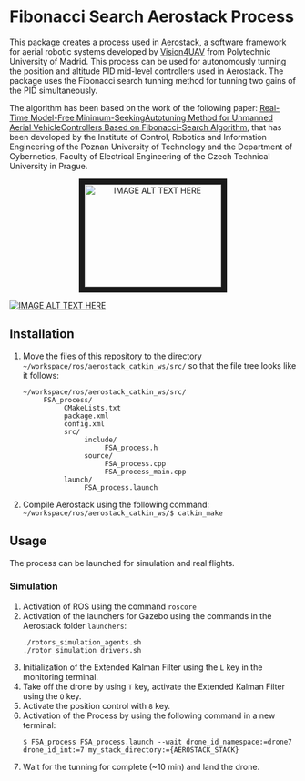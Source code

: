 # Fibonacci Search Aerostack Process
This package creates a process used in [Aerostack](https://github.com/Vision4UAV/Aerostack), a software framework for aerial robotic systems developed by [Vision4UAV](https://github.com/Vision4UAV) from Polytechnic University of Madrid. This process can be used for autonomously tunning the position and altitude PID mid-level controllers used in Aerostack. The package uses the Fibonacci search tunning method for tunning two gains of the PID simultaneously.


The algorithm has been based on the work of the following paper: [Real-Time Model-Free Minimum-SeekingAutotuning Method for Unmanned Aerial VehicleControllers Based on Fibonacci-Search Algorithm](https://www.researchgate.net/publication/330369094_Real-Time_Model-Free_Minimum-Seeking_Autotuning_Method_for_Unmanned_Aerial_Vehicle_Controllers_Based_on_Fibonacci-Search_Algorithm), that has been developed by the Institute of Control, Robotics and Information Engineering of the Poznan University of Technology and the Department of Cybernetics, Faculty of Electrical Engineering of the Czech Technical University in Prague.

<p align="center">
     <a href="http://www.youtube.com/watch?feature=player_embedded&v=YUOkMmKgKLg
     " target="_blank"><img src="http://img.youtube.com/vi/YUOkMmKgKLg/0.jpg" 
     alt="IMAGE ALT TEXT HERE" width="240" height="180" border="10" /></a>
</p>

[![IMAGE ALT TEXT HERE](https://img.youtube.com/vi/YUOkMmKgKLg/0.jpg)](https://www.youtube.com/watch?v=YUOkMmKgKLg)


## Installation 

1. Move the files of this repository to the directory `~/workspace/ros/aerostack_catkin_ws/src/` so that the file tree looks like it follows:

     ```
     ~/workspace/ros/aerostack_catkin_ws/src/
          FSA_process/ 
               CMakeLists.txt 
               package.xml 
               config.xml 
               src/ 
                    include/ 
                         FSA_process.h 
                    source/ 
                         FSA_process.cpp
                         FSA_process_main.cpp 
               launch/ 
                    FSA_process.launch
     ```
2. Compile Aerostack using the following command:
     ```~/workspace/ros/aerostack_catkin_ws/$ catkin_make```

## Usage

The process can be launched for simulation and real flights. 

### Simulation
1. Activation of ROS using the command `roscore`
2. Activation of the launchers for Gazebo using the commands in the Aerostack folder `launchers`:
     ```
     ./rotors_simulation_agents.sh
     ./rotor_simulation_drivers.sh
     ```
3. Initialization of the Extended Kalman Filter using the `L` key in the monitoring terminal.
4. Take off the drone by using `T` key, activate the Extended Kalman Filter using the `O` key.
5. Activate the position control with `8` key.
6. Activation of the Process by using the following command in a new terminal:
     ```
     $ FSA_process FSA_process.launch --wait drone_id_namespace:=drone7 drone_id_int:=7 my_stack_directory:={AEROSTACK_STACK}
     ```
7. Wait for the tunning for complete (~10 min) and land the drone.

